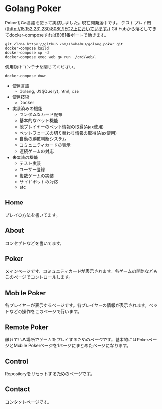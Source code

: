 # Golang Poker
PokerをGo言語を使って実装しました。現在開発途中です。
テストプレイ用([http://15.152.231.230:8080/]EC2上においています。)
Git Hubから落としてきてdocker-composeすれば8081番ポートで動きます。  
```console
git clone https://github.com/shoheiKU/golang_poker.git
docker-compose build
docker-compose up -d
docker-compose exec web go run ./cmd/web/.
```
使用後はコンテナを閉じてください。
```console
docker-compose down
```
- 使用言語  
	- Golang, JS(jQuery), html, css  
- 使用技術  
	- Docker  
- 実装済みの機能  
	- ランダムなカード配布  
	- 基本的なベット機能  
	- 他プレイヤーのベット情報の取得(Ajax使用)  
	- ベットフェーズの切り替わり情報の取得(Ajax使用)  
	- 自動の勝敗判断システム  
	- コミュニティカードの表示  
	- 連続ゲームの対応  
- 未実装の機能  
	- テスト実装  
	- ユーザー登録  
	- 複数ゲームの実装  
	- サイドポットの対応  
	- etc  

## Home
プレイの方法を書いてます。
## About
コンセプトなどを書いてます。
## Poker
メインページです。コミュニティカードが表示されます。各ゲームの開始などもこのページでコントロールします。
## Mobile Poker
各プレイヤーが表示するページです。各プレイヤーの情報が表示されます。ベットなどの操作をこのページで行います。
## Remote Poker
離れている場所でゲームをプレイするためのページです。基本的にはPokerページとMobile Pokerページを1ページにまとめたページになります。
## Control
Repositoryをリセットするためのページです。
## Contact
コンタクトページです。
